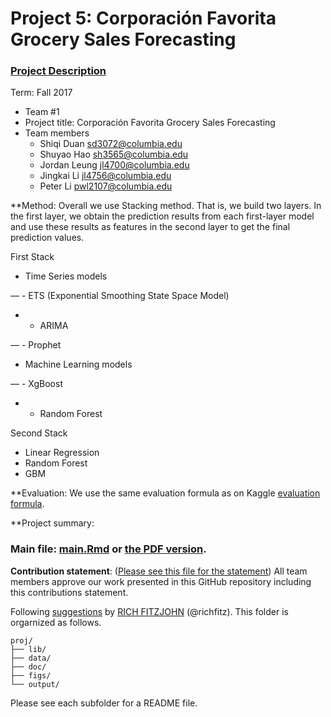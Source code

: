# Project 5: Corporación Favorita Grocery Sales Forecasting

### [Project Description](https://www.kaggle.com/c/favorita-grocery-sales-forecasting)

Term: Fall 2017

+ Team #1
+ Project title: Corporación Favorita Grocery Sales Forecasting
+ Team members
	+ Shiqi Duan sd3072@columbia.edu
	+ Shuyao Hao sh3565@columbia.edu
	+ Jordan Leung jl4700@columbia.edu
	+ Jingkai Li jl4756@columbia.edu
	+ Peter Li pwl2107@columbia.edu
	 

**Method: Overall we use Stacking method. That is, we build two layers. In the first layer, we obtain the prediction results from each first-layer model and use these results as features in the second layer to get the final prediction values. 
        
First Stack
- Time Series models

— - ETS (Exponential Smoothing State Space Model)

- - ARIMA

— - Prophet
- Machine Learning models

— - XgBoost

- - Random Forest

Second Stack
- Linear Regression
- Random Forest
- GBM


**Evaluation: We use the same evaluation formula as on Kaggle [evaluation formula](https://www.kaggle.com/c/favorita-grocery-sales-forecasting#evaluation).

**Project summary: 	

### Main file: [main.Rmd](doc/main.Rmd) or [the PDF version](doc/main.pdf).   

**Contribution statement**: ([Please see this file for the statement](doc/a_note_on_contributions.md))
All team members approve our work presented in this GitHub repository including this contributions statement.  

Following [suggestions](http://nicercode.github.io/blog/2013-04-05-projects/) by [RICH FITZJOHN](http://nicercode.github.io/about/#Team) (@richfitz). This folder is orgarnized as follows.

```
proj/
├── lib/
├── data/
├── doc/
├── figs/
└── output/
```

Please see each subfolder for a README file.
